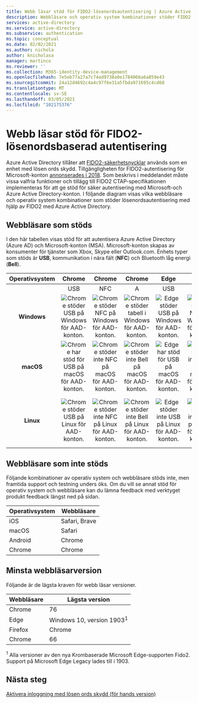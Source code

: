 ```yaml
---
title: Webb läsar stöd för FIDO2-lösenordsautentisering | Azure Active Directory
description: Webbläsare och operativ system kombinationer stöder FIDO2 lösenordsautentisering för appar som använder Azure Active Directory
services: active-directory
ms.service: active-directory
ms.subservice: authentication
ms.topic: conceptual
ms.date: 02/02/2021
ms.author: nichola
author: knicholasa
manager: martinco
ms.reviewer: ''
ms.collection: M365-identity-device-management
ms.openlocfilehash: 7e5eb77a27a7c74ad9738a0e1784066a6a859e43
ms.sourcegitcommit: 24a12d4692c4a4c97f6e31a5fbda971695c4cd68
ms.translationtype: MT
ms.contentlocale: sv-SE
ms.lasthandoff: 03/05/2021
ms.locfileid: "102175376"
---
```

# <a name="browser-support-of-fido2-passwordless-authentication"></a>Webb läsar stöd för FIDO2-lösenordsbaserad autentisering

Azure Active Directory tillåter att [FIDO2-säkerhetsnycklar](./concept-authentication-passwordless.md#fido2-security-keys) används som en enhet med lösen ords skydd. Tillgängligheten för FIDO2-autentisering för Microsoft-konton [annonserades i 2018](https://techcommunity.microsoft.com/t5/identity-standards-blog/all-about-fido2-ctap2-and-webauthn/ba-p/288910). Som beskrivs i meddelandet måste vissa valfria funktioner och tillägg till FIDO2 CTAP-specifikationen implementeras för att ge stöd för säker autentisering med Microsoft-och Azure Active Directory-konton. I följande diagram visas vilka webbläsare och operativ system kombinationer som stöder lösenordsautentisering med hjälp av FIDO2 med Azure Active Directory.

## <a name="supported-browsers"></a>Webbläsare som stöds

I den här tabellen visas stöd för att autentisera Azure Active Directory (Azure AD) och Microsoft-konton (MSA). Microsoft-konton skapas av konsumenter för tjänster som Xbox, Skype eller Outlook.com. Enhets typer som stöds är **USB**, kommunikation i nära fält (**NFC**) och Bluetooth låg energi (**Bell**).

| Operativsystem | Chrome | Chrome  | Chrome | Edge | Edge | Edge | Firefox | Firefox | Firefox |
|:---:|:---:|:---:|:---:|:---:|:---:|:---:|:---:|:---:|:---:|
| | USB | NFC | A | USB | NFC | A | USB | NFC | A |
| **Windows**  | ![Chrome stöder USB på Windows för AAD-konton.][y] | ![Chrome stöder NFC på Windows för AAD-konton.][y] | ![Chrome stöder tabell i Windows för AAD-konton.][y] | ![Edge stöder USB på Windows för AAD-konton.][y] | ![Edge stöder NFC på Windows för AAD-konton.][y] | ![Edge stöder Bell på Windows för AAD-konton.][y] | ![Firefox stöder USB på Windows för AAD-konton.][y] | ![Firefox stöder NFC på Windows för AAD-konton.][y] | ![Firefox stöder Bell på Windows för AAD-konton.][y] |
| **macOS**  | ![Chrome har stöd för USB på macOS för AAD-konton.][y] | ![Chrome stöder inte NFC på macOS för AAD-konton.][n] | ![Chrome stöder inte Bell på macOS för AAD-konton.][n] | ![Edge har stöd för USB på macOS för AAD-konton.][y] | ![Edge stöder inte NFC på macOS för AAD-konton.][n] | ![Edge stöder inte Bell på macOS för AAD-konton.][n] | ![Firefox stöder inte USB på macOS för AAD-konton.][n] | ![Firefox stöder inte NFC på macOS för AAD-konton.][n] | ![Firefox har inte stöd för Bell på macOS för AAD-konton.][n] |
| **Linux**  | ![Chrome stöder USB på Linux för AAD-konton.][y] | ![Chrome stöder inte NFC på Linux för AAD-konton.][n] | ![Chrome stöder inte Bell på Linux för AAD-konton.][n] | ![Edge stöder inte USB på Linux för AAD-konton.][n] | ![Edge stöder inte NFC på Linux för AAD-konton.][n] | ![Edge stöder inte Bell på Linux för AAD-konton.][n] | ![Firefox stöder inte USB på Linux för AAD-konton.][n] | ![Firefox stöder inte NFC på Linux för AAD-konton.][n] | ![Firefox har inte stöd för Bell på Linux för AAD-konton.][n] |



## <a name="unsupported-browsers"></a>Webbläsare som inte stöds

Följande kombinationer av operativ system och webbläsare stöds inte, men framtida support och testning unders öks. Om du vill se annat stöd för operativ system och webbläsare kan du lämna feedback med verktyget produkt feedback längst ned på sidan.

| Operativsystem | Webbläsare |
| ---- | ---- |
| iOS | Safari, Brave |
| macOS | Safari |
| Android | Chrome |
| Chrome | Chrome |

## <a name="minimum-browser-version"></a>Minsta webbläsarversion

Följande är de lägsta kraven för webb läsar versioner. 

| Webbläsare | Lägsta version |
| ---- | ---- |
| Chrome | 76 |
| Edge | Windows 10, version 1903<sup>1</sup> |
| Firefox | Chrome |
| Chrome | 66 |

<sup>1</sup> Alla versioner av den nya Krombaserade Microsoft Edge-supporten Fido2. Support på Microsoft Edge Legacy lades till i 1903.

## <a name="next-steps"></a>Nästa steg
[Aktivera inloggning med lösen ords skydd (för hands version)](./howto-authentication-passwordless-security-key.md)

<!--Image references-->
[y]: ./media/fido2-compatibility/yes.png
[n]: ./media/fido2-compatibility/no.png
